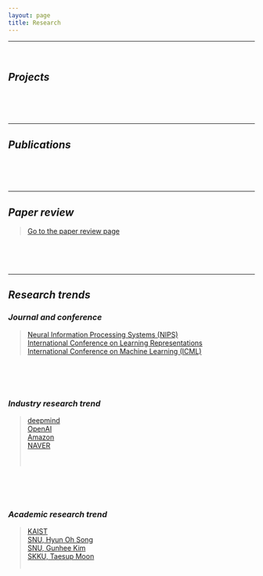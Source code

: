 ```yaml
---
layout: page
title: Research
---
```


<hr class='division4'>
<br>

## _Projects_

<br><br><br>

---

## _Publications_

<br><br><br>

---

## _Paper review_

> [Go to the paper review page](https://userdyk-github.github.io/research/PAPER-REVIEW.html)

<br><br><br>

---

## _Research trends_

### _Journal and conference_
> <a href='https://nips.cc' target="_blank">Neural Information Processing Systems (NIPS)</a><br>
> <a href='https://www.iclr.cc' target="_blank">International Conference on Learning Representations</a><br>
> <a href='https://icml.cc/' target="_blank">International Conference on Machine Learning (ICML)</a><br>

<br><br><br>


### _Industry research trend_
> <a href='https://deepmind.com' target="_blank">deepmind</a><br>
> <a href='https://openai.com/' target="_blank">OpenAI</a><br>
> <a href='https://www.aboutamazon.com/research' target="_blank">Amazon</a><br>
> <a href='https://clova.ai/ko/research/research-areas.html' target="_blank">NAVER</a><br>
> <a href='' target="_blank"></a><br>
> <a href='' target="_blank"></a><br>



<br><br><br>


### _Academic research trend_
> <a href='https://kis.kaist.ac.kr/index.php?mid=KIAI_O' target="_blank">KAIST</a><br>
> <a href='http://mllab.snu.ac.kr/' target="_blank">SNU, Hyun Oh Song</a><br>
> <a href='http://vision.snu.ac.kr/' target="_blank">SNU, Gunhee Kim</a><br>
> <a href='https://mindlab-skku.github.io/' target="_blank">SKKU, Taesup Moon</a><br>
> <a href='' target="_blank"></a><br>
